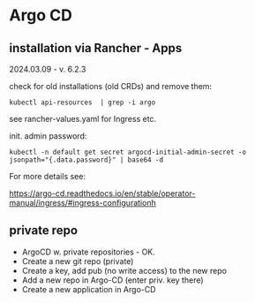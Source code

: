 # Argo CD

## installation via Rancher - Apps

2024.03.09 - v. 6.2.3

check for old installations (old CRDs) and remove them:

```
kubectl api-resources  | grep -i argo
```



see rancher-values.yaml for Ingress etc.


init. admin password:

```
kubectl -n default get secret argocd-initial-admin-secret -o jsonpath="{.data.password}" | base64 -d
```


For more details see:

https://argo-cd.readthedocs.io/en/stable/operator-manual/ingress/#ingress-configurationh



##  private repo


- ArgoCD w. private repositories - OK.
- Create a new git repo (private)
- Create a key, add pub (no write access) to the new repo
- Add a new repo in Argo-CD (enter priv. key there)
- Create a new application in Argo-CD




